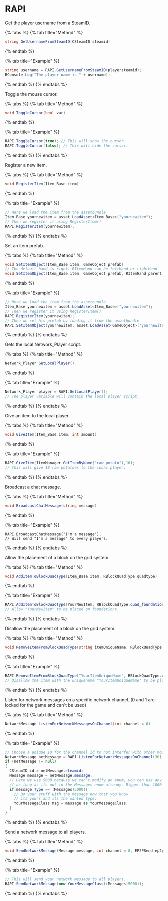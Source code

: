 # RAPI

Get the player username from a SteamID.

{% tabs %}
{% tab title="Method" %}
```csharp
string GetUsernameFromSteamID(CSteamID steamid)
```
{% endtab %}

{% tab title="Example" %}
```csharp
string username = RAPI.GetUsernameFromSteamID(playersteamid);
RConsole.Log("The player name is " + username);
```
{% endtab %}
{% endtabs %}

Toggle the mouse cursor.

{% tabs %}
{% tab title="Method" %}
```csharp
void ToggleCursor(bool var)
```
{% endtab %}

{% tab title="Example" %}
```csharp
RAPI.ToggleCursor(true); // This will show the cursor.
RAPI.ToggleCursor(false); // This will hide the cursor.
```
{% endtab %}
{% endtabs %}

Register a new item.

{% tabs %}
{% tab title="Method" %}
```csharp
void RegisterItem(Item_Base item)
```
{% endtab %}

{% tab title="Example" %}
```csharp
// Here we load the item from the assetbundle
Item_Base yournewitem = asset.LoadAsset<Item_Base>("yournewitem");
// Then we register it using RegisterItem()
RAPI.RegisterItem(yournewitem);
```
{% endtab %}
{% endtabs %}

Set an item prefab.

{% tabs %}
{% tab title="Method" %}
```csharp
void SetItemObject(Item_Base item, GameObject prefab)
// The default hand is right. RItemHand can be leftHand or rightHand.
void SetItemObject(Item_Base item, GameObject prefab, RItemHand parent)
```
{% endtab %}

{% tab title="Example" %}
```csharp
// Here we load the item from the assetbundle
Item_Base yournewitem = asset.LoadAsset<Item_Base>("yournewitem");
// Then we register it using RegisterItem()
RAPI.RegisterItem(yournewitem);
// Then we set his prefab by loading it from the assetbundle
RAPI.SetItemObject(yournewitem, asset.LoadAsset<GameObject>("yournewitem"));
```
{% endtab %}
{% endtabs %}

Gets the local Network\_Player script.

{% tabs %}
{% tab title="Method" %}
```csharp
Network_Player GetLocalPlayer()
```
{% endtab %}

{% tab title="Example" %}
```csharp
Network_Player player = RAPI.GetLocalPlayer();
// The player variable will contain the local player script.
```
{% endtab %}
{% endtabs %}

Give an item to the local player.

{% tabs %}
{% tab title="Method" %}
```csharp
void GiveItem(Item_Base item, int amount)
```
{% endtab %}

{% tab title="Example" %}
```csharp
RAPI.GiveItem(ItemManager.GetItemByName("raw_potato"),10);
// This will give 10 raw potatoes to the local player.
```
{% endtab %}
{% endtabs %}

Broadcast a chat message.

{% tabs %}
{% tab title="Method" %}
```csharp
void BroadcastChatMessage(string message)
```
{% endtab %}

{% tab title="Example" %}
```
RAPI.BroadcastChatMessage("I'm a message");
// Will send "I'm a message" to every players.
```
{% endtab %}
{% endtabs %}

Allow the placement of a block on the grid system.

{% tabs %}
{% tab title="Method" %}
```csharp
void AddItemToBlockQuadType(Item_Base item, RBlockQuadType quadtype)
```
{% endtab %}

{% tab title="Example" %}
```csharp
RAPI.AddItemToBlockQuadType(YourNewItem, RBlockQuadType.quad_foundation);
// Allow "YourNewItem" to be placed on foundations.
```
{% endtab %}
{% endtabs %}

Disallow the placement of a block on the grid system.

{% tabs %}
{% tab title="Method" %}
```csharp
void RemoveItemFromBlockQuadType(string itemUniqueName, RBlockQuadType quadtype)
```
{% endtab %}

{% tab title="Example" %}
```csharp
RAPI.RemoveItemFromBlockQuadType("YourItemUniqueName", RBlockQuadType.quad_foundation);
// Disallow the item with the uniquename "YourItemUniqueName" to be placed on foundations.

```
{% endtab %}
{% endtabs %}

Listen for network messages on a specific network channel. \(0 and 1 are locked for the game and can't be used\)

{% tabs %}
{% tab title="Method" %}
```csharp
NetworkMessage ListenForNetworkMessagesOnChannel(int channel = 0)
```
{% endtab %}

{% tab title="Example" %}
```csharp
// Choose a unique ID for the channel id to not interfer with other mods.
NetworkMessage netMessage = RAPI.ListenForNetworkMessagesOnChannel(30);
if (netMessage != null)
{
  CSteamID id = netMessage.steamid;
  Message message = netMessage.message;
  // Here we use 5000 because we can't modify an enum, you can use any values 
  // as long as its not in the Messages enum already. Bigger than 1000 is perfect.
  if(message.Type == (Messages)5000){
    // Do your stuff with the message now that you know 
    // its yours and its the wanted type.
    YourMessageClass msg = message as YourMessageClass;
  }
}
```
{% endtab %}
{% endtabs %}

Send a network message to all players.

{% tabs %}
{% tab title="Method" %}
```csharp
void SendNetworkMessage(Message message, int channel = 0, EP2PSend ep2psend = EP2PSend.k_EP2PSendReliable, Target target = Target.Other, CSteamID fallbackSteamID = new CSteamID())
```
{% endtab %}

{% tab title="Example" %}
```csharp
// This will send your network message to all players.
RAPI.SendNetworkMessage(new YourMessageClass((Messages)5000));
```
{% endtab %}
{% endtabs %}


